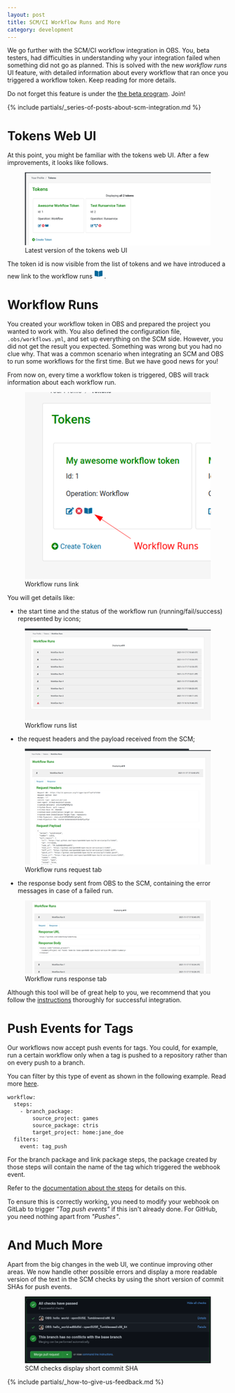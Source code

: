 ```yaml
---
layout: post
title: SCM/CI Workflow Runs and More
category: development
---
```


We go further with the SCM/CI workflow integration in OBS. You, beta testers, had difficulties in understanding why your integration failed when something did not go as planned. This is solved with the new _workflow runs_ UI feature, with detailed information about every workflow that ran once you triggered a workflow token. Keep reading for more details.

Do not forget this feature is under the [the beta program](/2018/10/04/the-beta-program/). Join!

{% include partials/_series-of-posts-about-scm-integration.md %}

# Tokens Web UI

At this point, you might be familiar with the tokens web UI. After a few improvements, it looks like follows.

<figure>
  <img src="/images/posts/sprint_107_tokens_ui_index.png" alt="Latest version of the tokens web UI" />
  <figcaption>Latest version of the tokens web UI</figcaption>
</figure>

The token id is now visible from the list of tokens and we have introduced a new link to the workflow runs <img src="/images/posts/sprint_107_workflow_runs_icon.png" alt="Workflow runs icon" />.

# Workflow Runs

You created your workflow token in OBS and prepared the project you wanted to work with. You also defined the configuration file, `.obs/workflows.yml`, and set up everything on the SCM side. However, you did not get the result you expected. Something was wrong but you had no clue why. That was a common scenario when integrating an SCM and OBS to run some workflows for the first time. But we have good news for you!

From now on, every time a workflow token is triggered, OBS will track information about each workflow run.

<figure>
  <img src="/images/posts/sprint_107_tokens_ui_index_with_arrow.png" alt="Workflow runs link" />
  <figcaption>Workflow runs link</figcaption>
</figure>

You will get details like:

- the start time and the status of the workflow run (running/fail/success) represented by icons;
<figure>
  <img src="/images/posts/sprint_107_workflow_runs_list.png" alt="Workflow runs list" />
  <figcaption>Workflow runs list</figcaption>
</figure>

- the request headers and the payload received from the SCM;

<figure>
  <img src="/images/posts/sprint_107_workflow_runs_request.png" alt="Workflow runs request tab" />
  <figcaption>Workflow runs request tab</figcaption>
</figure>

- the response body sent from OBS to the SCM, containing the error messages in case of a failed run.

<figure>
  <img src="/images/posts/sprint_107_workflow_runs_response.png" alt="Workflow runs response tab" />
  <figcaption>Workflow runs response tab</figcaption>
</figure>

Although this tool will be of great help to you, we recommend that you follow the [instructions](https://openbuildservice.org/help/manuals/obs-user-guide/cha.obs.scm_ci_workflow_integration.html) thoroughly for successful integration.

# Push Events for Tags

Our workflows now accept push events for tags. You could, for example, run a certain workflow only when a tag is pushed to a repository rather than on every push to a branch.

You can filter by this type of event as shown in the following example. Read more [here](https://openbuildservice.org/help/manuals/obs-user-guide/cha.obs.scm_ci_workflow_integration.html#id-1.5.8.5.2.8.10.8).

```
workflow:
  steps:
    - branch_package:
        source_project: games
        source_package: ctris
        target_project: home:jane_doe
  filters:
    event: tag_push
```

For the branch package and link package steps, the package created by those steps will contain the name of the tag which triggered the webhook event.

Refer to the [documentation about the steps](https://openbuildservice.org/help/manuals/obs-user-guide/cha.obs.scm_ci_workflow_integration.html#sec.obs.obs_scm_ci_workflow_integration.setup.obs_workflows.steps) for details on this.

To ensure this is correctly working, you need to modify your webhook on GitLab to trigger _"Tag push events"_ if this isn't already done. For GitHub, you need nothing apart from _"Pushes"_.

# And Much More

Apart from the big changes in the web UI, we continue improving other areas. We now handle other possible errors and display a more readable version of the text in the SCM checks by using the short version of commit SHAs for push events.

<figure>
  <img src="/images/posts/sprint_107_short_commit_sha.png" alt="SCM checks display short commit SHA" />
  <figcaption>SCM checks display short commit SHA</figcaption>
</figure>

{% include partials/_how-to-give-us-feedback.md %}
